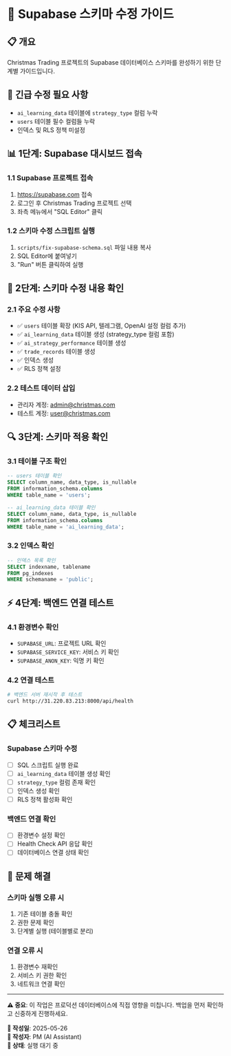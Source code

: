 # 🔧 Supabase 스키마 수정 가이드

## 📋 개요
Christmas Trading 프로젝트의 Supabase 데이터베이스 스키마를 완성하기 위한 단계별 가이드입니다.

## 🚨 긴급 수정 필요 사항
- `ai_learning_data` 테이블에 `strategy_type` 컬럼 누락
- `users` 테이블 필수 컬럼들 누락
- 인덱스 및 RLS 정책 미설정

## 📊 1단계: Supabase 대시보드 접속

### 1.1 Supabase 프로젝트 접속
1. https://supabase.com 접속
2. 로그인 후 Christmas Trading 프로젝트 선택
3. 좌측 메뉴에서 "SQL Editor" 클릭

### 1.2 스키마 수정 스크립트 실행
1. `scripts/fix-supabase-schema.sql` 파일 내용 복사
2. SQL Editor에 붙여넣기
3. "Run" 버튼 클릭하여 실행

## 📝 2단계: 스키마 수정 내용 확인

### 2.1 주요 수정 사항
- ✅ `users` 테이블 확장 (KIS API, 텔레그램, OpenAI 설정 컬럼 추가)
- ✅ `ai_learning_data` 테이블 생성 (strategy_type 컬럼 포함)
- ✅ `ai_strategy_performance` 테이블 생성
- ✅ `trade_records` 테이블 생성
- ✅ 인덱스 생성
- ✅ RLS 정책 설정

### 2.2 테스트 데이터 삽입
- 관리자 계정: admin@christmas.com
- 테스트 계정: user@christmas.com

## 🔍 3단계: 스키마 적용 확인

### 3.1 테이블 구조 확인
```sql
-- users 테이블 확인
SELECT column_name, data_type, is_nullable 
FROM information_schema.columns 
WHERE table_name = 'users';

-- ai_learning_data 테이블 확인
SELECT column_name, data_type, is_nullable 
FROM information_schema.columns 
WHERE table_name = 'ai_learning_data';
```

### 3.2 인덱스 확인
```sql
-- 인덱스 목록 확인
SELECT indexname, tablename 
FROM pg_indexes 
WHERE schemaname = 'public';
```

## ⚡ 4단계: 백엔드 연결 테스트

### 4.1 환경변수 확인
- `SUPABASE_URL`: 프로젝트 URL 확인
- `SUPABASE_SERVICE_KEY`: 서비스 키 확인
- `SUPABASE_ANON_KEY`: 익명 키 확인

### 4.2 연결 테스트
```bash
# 백엔드 서버 재시작 후 테스트
curl http://31.220.83.213:8000/api/health
```

## 📋 체크리스트

### Supabase 스키마 수정
- [ ] SQL 스크립트 실행 완료
- [ ] `ai_learning_data` 테이블 생성 확인
- [ ] `strategy_type` 컬럼 존재 확인
- [ ] 인덱스 생성 확인
- [ ] RLS 정책 활성화 확인

### 백엔드 연결 확인
- [ ] 환경변수 설정 확인
- [ ] Health Check API 응답 확인
- [ ] 데이터베이스 연결 상태 확인

## 🚨 문제 해결

### 스키마 실행 오류 시
1. 기존 테이블 충돌 확인
2. 권한 문제 확인
3. 단계별 실행 (테이블별로 분리)

### 연결 오류 시
1. 환경변수 재확인
2. 서비스 키 권한 확인
3. 네트워크 연결 확인

---

**⚠️ 중요**: 이 작업은 프로덕션 데이터베이스에 직접 영향을 미칩니다. 백업을 먼저 확인하고 신중하게 진행하세요.

**📅 작성일**: 2025-05-26  
**👤 작성자**: PM (AI Assistant)  
**🔄 상태**: 실행 대기 중 